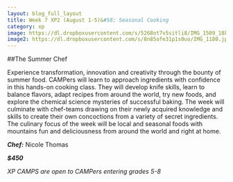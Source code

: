 ```yaml
---
layout: blog_full_layout
title: Week 7 XP2 (August 1-5)&#58; Seasonal Cooking
category: xp
image: https://dl.dropboxusercontent.com/s/5268ot7v5sitli8/IMG_1509_18k.jpg?dl=0
image2: https://dl.dropboxusercontent.com/s/8n85ofe31p1s0uo/IMG_1180.jpg?dl=0
---
```


##The Summer Chef

Experience transformation, innovation and creativity through the bounty of summer food. CAMPers will learn to approach ingredients with confidence in this hands-on cooking class. They will develop knife skills, learn to balance flavors, adapt recipes from around the world, try new foods, and explore the chemical science mysteries of successful baking. The week will culminate with chef-teams drawing on their newly acquired knowledge and skills to create their own concoctions from a variety of secret ingredients. The culinary focus of the week will be local and seasonal foods with mountains fun and deliciousness from around the world and right at home.

**_Chef:_** Nicole Thomas

**_$450_**

*XP CAMPS are open to CAMPers entering grades 5-8*
